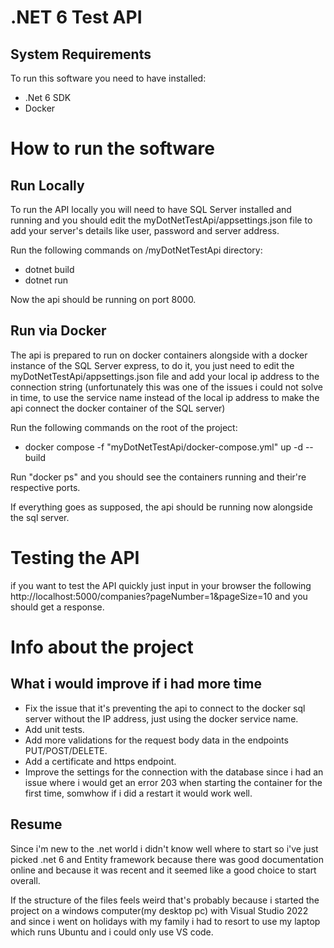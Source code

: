 # .NET 6 Test API

## System Requirements 
To run this software you need to have installed:
* .Net 6 SDK
* Docker

# How to run the software

## Run Locally
To run the API locally you will need to have SQL Server installed and running and you should edit the myDotNetTestApi/appsettings.json file to add your server's details like user, password and server address.

Run the following commands on /myDotNetTestApi directory:
* dotnet build
* dotnet run

Now the api should be running on port 8000.

## Run via Docker
The api is prepared to run on docker containers alongside with a docker instance of the SQL Server express, to do it, you just need to edit the myDotNetTestApi/appsettings.json file and add your local ip address to the connection string (unfortunately this was one of the issues i could not solve in time, to use the service name instead of the local ip address to make the api connect the docker container of the SQL server) 

Run the following commands on the root of the project:
* docker compose -f "myDotNetTestApi/docker-compose.yml" up -d --build

Run "docker ps" and you should see the containers running and their're respective ports.

If everything goes as supposed, the api should be running now alongside the sql server.

# Testing the API
if you want to test the API quickly just input in your browser the following http://localhost:5000/companies?pageNumber=1&pageSize=10 and you should get a response.

# Info about the project

## What i would improve if i had more time
- Fix the issue that it's preventing the api to connect to the docker sql server without the IP address, just using the docker service name.
- Add unit tests.
- Add more validations for the request body data in the endpoints PUT/POST/DELETE.
- Add a certificate and https endpoint.
- Improve the settings for the connection with the database since i had an issue where i would get an error 203 when starting the container for the first time, somwhow if i did a restart it would work well.

## Resume

Since i'm new to the .net world i didn't know well where to start so i've just picked .net 6 and Entity framework because there was good documentation online and because it was recent and it seemed like a good choice to start overall.

If the structure of the files feels weird that's probably because i started the project on a windows computer(my desktop pc) with Visual Studio 2022 and since i went on holidays with my family i had to resort to use my laptop which runs Ubuntu and i could only use VS code.

